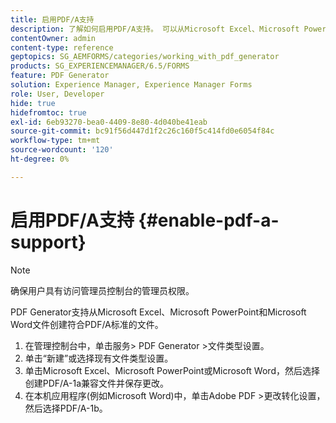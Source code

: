 ```yaml
---
title: 启用PDF/A支持
description: 了解如何启用PDF/A支持。 可以从Microsoft Excel、Microsoft PowerPoint和Microsoft Word文件创建符合PDF/A标准的文件。
contentOwner: admin
content-type: reference
geptopics: SG_AEMFORMS/categories/working_with_pdf_generator
products: SG_EXPERIENCEMANAGER/6.5/FORMS
feature: PDF Generator
solution: Experience Manager, Experience Manager Forms
role: User, Developer
hide: true
hidefromtoc: true
exl-id: 6eb93270-bea0-4409-8e80-4d040be41eab
source-git-commit: bc91f56d447d1f2c26c160f5c414fd0e6054f84c
workflow-type: tm+mt
source-wordcount: '120'
ht-degree: 0%

---
```


# 启用PDF/A支持 {#enable-pdf-a-support}

>[!NOTE]
> 
> 确保用户具有访问管理员控制台的管理员权限。

PDF Generator支持从Microsoft Excel、Microsoft PowerPoint和Microsoft Word文件创建符合PDF/A标准的文件。

1. 在管理控制台中，单击服务> PDF Generator >文件类型设置。
1. 单击“新建”或选择现有文件类型设置。
1. 单击Microsoft Excel、Microsoft PowerPoint或Microsoft Word，然后选择创建PDF/A-1a兼容文件并保存更改。
1. 在本机应用程序(例如Microsoft Word)中，单击Adobe PDF >更改转化设置，然后选择PDF/A-1b。
